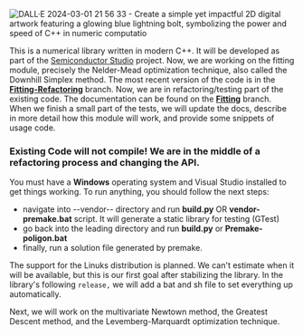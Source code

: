 ![DALL·E 2024-03-01 21 56 33 - Create a simple yet impactful 2D digital artwork featuring a glowing blue lightning bolt, symbolizing the power and speed of C++ in numeric computatio](https://github.com/SirJamesClarkMaxwell/NumericStorm/assets/71722499/31204663-62af-4240-a711-f1a91f8cdc24)


This is a numerical library written in modern C++. It will be developed as part of the [Semiconductor Studio](https://github.com/SirJamesClarkMaxwell/SemiconductorStudio) project. Now, we are working on the fitting module, precisely the Nelder-Mead optimization technique, also called the Downhill Simplex method. 
The most recent version of the code is in the [**Fitting-Refactoring**](https://github.com/SirJamesClarkMaxwell/NumericStorm/tree/Fitting-Refactoring) branch. Now, we are in refactoring/testing part of the existing code. The documentation can be found on the [**Fitting**](https://github.com/SirJamesClarkMaxwell/NumericStorm/tree/Fitting/NumericStorm/documentation/Fitting) branch. When we finish a small part of the tests, we will update the docs, describe in more detail how this module will work, and provide some snippets of usage code. 

### **Existing Code will not compile! We are in the middle of a refactoring process and changing the API.**
You must have a **Windows** operating system and Visual Studio installed to get things working. To run anything, you should follow the next steps:
  - navigate into --vendor-- directory and run **build.py** OR **vendor-premake.bat** script. It will generate a static library for testing (GTest)
  - go back into the leading directory and run **build.py** or **Premake-poligon.bat**
  - finally, run a solution file generated by premake.

The support for the Linuks distribution is planned. We can't estimate when it will be available, but this is our first goal after stabilizing the library. In the library's following `release,` we will add a bat and sh file to set everything up automatically. 

Next, we will work on the multivariate Newtown method, the Greatest Descent method, and the Levemberg-Marquardt optimization technique.

